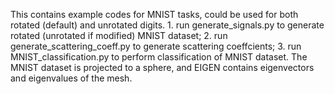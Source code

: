 This contains example codes for MNIST tasks, could be used for both rotated (default) and unrotated digits. 1. run generate_signals.py to generate rotated (unrotated if modified) MNIST dataset; 2. run generate_scattering_coeff.py to generate scattering coeffcients; 3. run MNIST_classification.py to perform classification of MNIST dataset. The MNIST dataset is projected to a sphere, and EIGEN contains eigenvectors and eigenvalues of the mesh.
